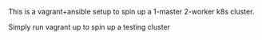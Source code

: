 This is a vagrant+ansible setup to spin up a 1-master 2-worker k8s cluster.

Simply run vagrant up to spin up a testing cluster
